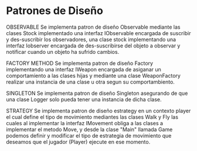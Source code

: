 # Patrones de Diseño

OBSERVABLE
Se implementa patron de diseño Observable mediante las clases Stock implementado una interfaz IObservable encargada de 
suscribir y des-suscribir los observadores, una clase stock implementando una interfaz Iobserver encargada de des-suscribirse del objeto a observar
y notificar cuando un objeto ha sufrido cambios.

FACTORY METHOD
Se implementa patron de diseño Factory implementando una interfaz IWeapon encargada de asiganar un comportamiento a las clases hijas y mediante una
clase WeaponFactory realizar una instancia de una clase u otra segun su comportambiento.

SINGLETON
Se implementa patron de diseño Singleton asegurando de que una clase Logger solo pueda tener una instancia de dicha clase.

STRATEGY
Se implementa patron de diseño estrategy en un contexto player el cual define el tipo de movimiento mediantes las clases Walk y Fly las cuales al implementar la interfaz 
IMovement obliga a las clases a implementar el metodo Move, y desde la clase "Main" llamada Game podemos definir y modificar el tipo de estrategia de movimiento que deseamos que el jugador (Player) ejecute en ese momento.


